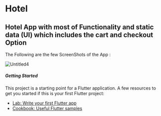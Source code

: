 # Hotel
## Hotel App with most of Functionality and static data (UI) which includes the cart and checkout Option 

The Following are the few ScreenShots of the App : 

![Untitled4](https://user-images.githubusercontent.com/58221273/72442883-53b1a680-37d3-11ea-9704-142d7acc1663.png)

##### Getting Started
This project is a starting point for a Flutter application.
A few resources to get you started if this is your first Flutter project:
- [Lab: Write your first Flutter app](https://flutter.dev/docs/get-started/codelab)
- [Cookbook: Useful Flutter samples](https://flutter.dev/docs/cookbook)
